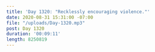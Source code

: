 ```yaml
---
title: 'Day 1320: "Recklessly encouraging violence."'
date: 2020-08-31 15:31:00 -07:00
file: "/uploads/Day-1320.mp3"
post: Day 1320
duration: '00:09:11'
length: 8250819
---
```


